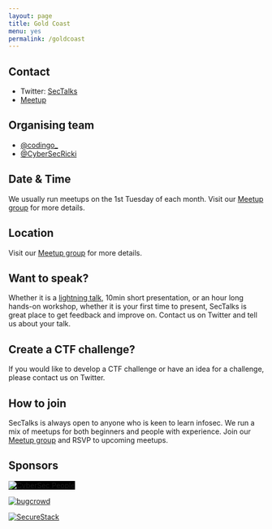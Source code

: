 ```yaml
---
layout: page
title: Gold Coast
menu: yes
permalink: /goldcoast
---
```


## Contact

* Twitter: [SecTalks](https://twitter.com/SecTalks_GC)
* [Meetup](https://meetup.com/sectalks-goldcoast)

## Organising team

* [@codingo_](https://twitter.com/codingo_)
* [@CyberSecRicki](https://twitter.com/CyberSecRicki)

## Date & Time

We usually run meetups on the 1st Tuesday of each month. Visit our [Meetup group](http://www.meetup.com/sectalks-goldcoast/) for more details.

## Location

Visit our [Meetup group](http://www.meetup.com/sectalks-goldcoast/) for more details.

## Want to speak?

Whether it is a [lightning talk](https://en.wikipedia.org/wiki/Lightning_talk), 10min short presentation, or an hour long hands-on workshop, whether it is your first time to present, SecTalks is great place to get feedback and improve on.
Contact us on Twitter and tell us about your talk.

## Create a CTF challenge?

If you would like to develop a CTF challenge or have an idea for a challenge, please
contact us on Twitter.

## How to join

SecTalks is always open to anyone who is keen to learn infosec.
We run a mix of meetups for both beginners and people with experience.
Join our [Meetup group](https://www.meetup.com/sectalks-goldcoast/) and
RSVP to upcoming meetups.

## Sponsors

<a href="https://cybersecpeople.com"
   title="CyberSec People">
    <img src="{{ site.baseurl }}/images/sponsors/cybersecpeople.png"
         alt="CyberSec People"
         class="sponsor-med"
         style="background-color: black">
</a>

<a href="https://www.bugcrowd.com/"
   title="bugcrowd">
    <img src="{{ site.baseurl }}/images/sponsors/bugcrowd.png"
         alt="bugcrowd"
         class="sponsor-med">
</a>

<a href="https://securestack.com"
   title="SecureStack">
    <img src="{{ site.baseurl }}/images/sponsors/securestack.png"
         alt="SecureStack"
         class="sponsor-med">
</a>
